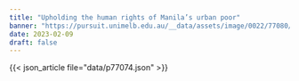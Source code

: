 ```yaml
---
title: "Upholding the human rights of Manila’s urban poor"
banner: "https://pursuit.unimelb.edu.au/__data/assets/image/0022/77080/9ba7a46edb5da9ce4a5bfe28f81a98f3966bc13f.jpg"
date: 2023-02-09
draft: false
---
```


{{< json_article file="data/p77074.json" >}}